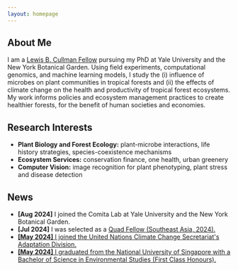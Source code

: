 ```yaml
---
layout: homepage
---
```


## About Me

I am a <a href="https://tri.yale.edu/fellows/cullman-joint-degree-program" target="_blank">Lewis B. Cullman Fellow</a> pursuing my PhD at Yale University and the New York Botanical Garden.
Using field experiments, computational genomics, and machine learning models, I study the (i)
influence of microbes on plant communities in tropical forests and (ii) the effects of climate change
on the health and productivity of tropical forest ecosystems. My work informs policies and ecosystem
management practices to create healthier forests, for the benefit of human societies and economies. 

## Research Interests

- **Plant Biology and Forest Ecology:** plant-microbe interactions, life history strategies, species-coexistence mechanisms
- **Ecosystem Services:** conservation finance, one health, urban greenery 
- **Computer Vision:** image recognition for plant phenotyping, plant stress and disease detection

## News

- **[Aug 2024]** I joined the Comita Lab at Yale University and the New York Botanical Garden.
- **[Jul 2024]** I was selected as a <a href="https://www.quadfellowship.org/2024-quad-fellows" target="_blank"> Quad Fellow (Southeast Asia, 2024).
- **[May 2024]** I joined the United Nations Climate Change Secretariat's Adaptation Division.
- **[May 2024]** I graduated from the National University of Singapore with a Bachelor of Science in Environmental Studies (First Class Honours). 


